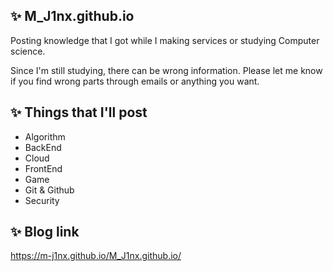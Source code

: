 ## ✨️ M_J1nx.github.io

Posting knowledge that I got while I making services or studying Computer science. 

Since I'm still studying, there can be wrong information. Please let me know if you find wrong parts through emails or anything you want. 

## ✨️ Things that I'll post

- Algorithm
- BackEnd
- Cloud
- FrontEnd
- Game
- Git & Github
- Security

## ✨️ Blog link
https://m-j1nx.github.io/M_J1nx.github.io/
